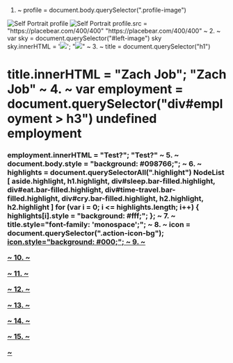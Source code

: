 1. ~
profile = document.body.querySelector(".profile-image")
<img class="profile-image" src="images/self-portrait-grassbg.jpg" alt="Self Portrait" title="Self Portrait">
profile
<img class="profile-image" src="images/self-portrait-grassbg.jpg" alt="Self Portrait" title="Self Portrait">
profile.src = "https://placebear.com/400/400"
"https://placebear.com/400/400"
~
2. ~
var sky = document.querySelector("#left-image")
sky
<div id="left-image" class="portfolio-image">
sky.innerHTML = '<img src="https://placebear.com/325/225">';
"<img src=\"https://placebear.com/325/225\">"
~
3. ~
title = document.querySelector("h1")
<h1 class="highlight">
title.innerHTML = "Zach Job";
"Zach Job"
~
4. ~
var employment = document.querySelector("div#employment > h3")
undefined
employment
<h3 class="info-title">
employment.innerHTML = "Test?";
"Test?"
~
5. ~
document.body.style = "background: #098766;";
~
6. ~
highlights = document.querySelectorAll(".highlight")
NodeList [ aside.highlight, h1.highlight, div#sleep.bar-filled.highlight, div#eat.bar-filled.highlight, div#time-travel.bar-filled.highlight, div#cry.bar-filled.highlight, h2.highlight, h2.highlight ]
for (var i = 0; i <= highlights.length; i++) { highlights[i].style = "background: #fff;"; };
~
7. ~
title.style="font-family: 'monospace';";
~
8. ~
icon = document.querySelector(".action-icon-bg");
<a class="action-icon-bg" href="#">
icon.style="background: #000;";
~
9. ~

~
10. ~

~
11. ~

~
12. ~

~
13. ~

~
14. ~

~
15. ~

~